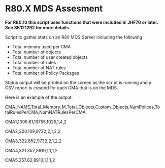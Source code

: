 # R80.X MDS Assesment
**For R80.10 this script uses functions that were included in JHF70 or later.  See SK121292 for more details.**

Script to gather stats on an R80 MDS Server including the following
  - Total memory used per CMA
  - Total number of objects
  - Total number of user created objects
  - Total number of rules
  - Total number of NAT rules
  - Total number of Policy Packages
  
Status output will be printed on the screen as the script is running and a CSV report is created for each CMA that is on the MDS.

Here is an example of the output.

  CMA_NAME,Total_Memory_M,Total_Objects,Custom_Objects,NumPolices,TotalRulesPerCMA,NumNATRulesPerCMA
  
  CMA1,1009.81,10755,1025,1,4,2
  
  CMA2,320.109,9732,2,1,2,2
  
  CMA3,322.852,9732,2,1,2,2
  
  CMA4,321.352,8910,1,1,1,2
  
  CMA5,357.82,8910,1,1,1,2
